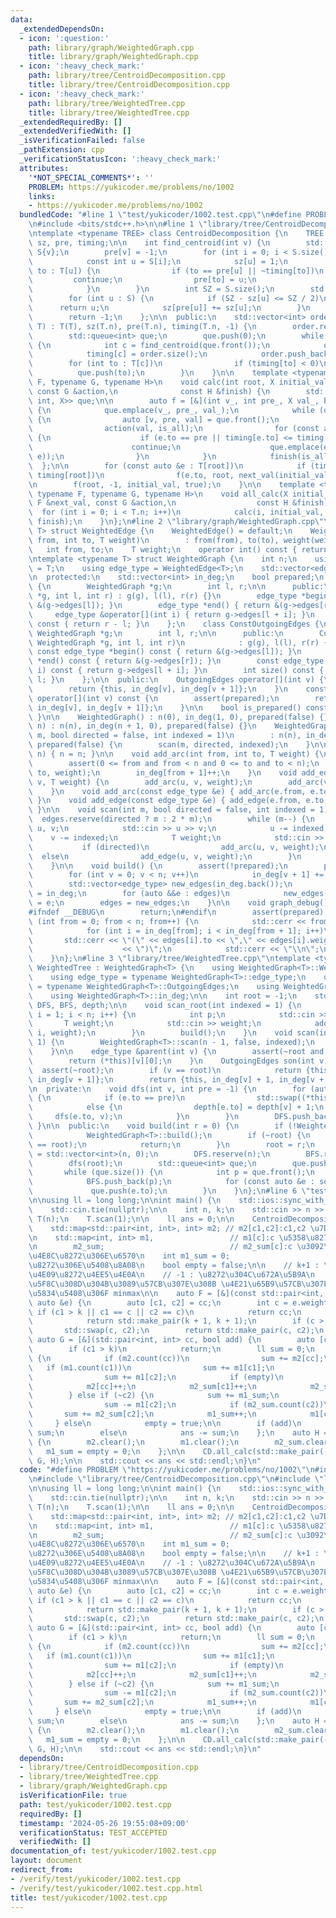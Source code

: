 ```yaml
---
data:
  _extendedDependsOn:
  - icon: ':question:'
    path: library/graph/WeightedGraph.cpp
    title: library/graph/WeightedGraph.cpp
  - icon: ':heavy_check_mark:'
    path: library/tree/CentroidDecomposition.cpp
    title: library/tree/CentroidDecomposition.cpp
  - icon: ':heavy_check_mark:'
    path: library/tree/WeightedTree.cpp
    title: library/tree/WeightedTree.cpp
  _extendedRequiredBy: []
  _extendedVerifiedWith: []
  _isVerificationFailed: false
  _pathExtension: cpp
  _verificationStatusIcon: ':heavy_check_mark:'
  attributes:
    '*NOT_SPECIAL_COMMENTS*': ''
    PROBLEM: https://yukicoder.me/problems/no/1002
    links:
    - https://yukicoder.me/problems/no/1002
  bundledCode: "#line 1 \"test/yukicoder/1002.test.cpp\"\n#define PROBLEM \"https://yukicoder.me/problems/no/1002\"\
    \n#include <bits/stdc++.h>\n\n#line 1 \"library/tree/CentroidDecomposition.cpp\"\
    \ntemplate <typename TREE> class CentroidDecomposition {\n    TREE T;\n    std::vector<int>\
    \ sz, pre, timing;\n\n    int find_centroid(int v) {\n        std::vector<int>\
    \ S{v};\n        pre[v] = -1;\n        for (int i = 0; i < S.size(); i++) {\n\
    \            const int u = S[i];\n            sz[u] = 1;\n            for (int\
    \ to : T[u]) {\n                if (to == pre[u] || ~timing[to])\n           \
    \         continue;\n                pre[to] = u;\n                S.push_back(to);\n\
    \            }\n        }\n        int SZ = S.size();\n        std::ranges::reverse(S);\n\
    \        for (int u : S) {\n            if (SZ - sz[u] <= SZ / 2)\n          \
    \      return u;\n            sz[pre[u]] += sz[u];\n        }\n        assert(false);\n\
    \        return -1;\n    };\n\n  public:\n    std::vector<int> order;\n    CentroidDecomposition(TREE\
    \ T) : T(T), sz(T.n), pre(T.n), timing(T.n, -1) {\n        order.reserve(T.n);\n\
    \        std::queue<int> que;\n        que.push(0);\n        while (que.size())\
    \ {\n            int c = find_centroid(que.front());\n            que.pop();\n\
    \            timing[c] = order.size();\n            order.push_back(c);\n    \
    \        for (int to : T[c])\n                if (timing[to] < 0)\n          \
    \          que.push(to);\n        }\n    }\n\n    template <typename X, typename\
    \ F, typename G, typename H>\n    void calc(int root, X initial_val, const F &next_val,\
    \ const G &action,\n              const H &finish) {\n        std::queue<std::tuple<int,\
    \ int, X>> que;\n\n        auto f = [&](int v_, int pre_, X val_, bool is_all)\
    \ {\n            que.emplace(v_, pre_, val_);\n            while (que.size())\
    \ {\n                auto [v, pre, val] = que.front();\n                que.pop();\n\
    \                action(val, is_all);\n                for (const auto &e : T[v])\
    \ {\n                    if (e.to == pre || timing[e.to] <= timing[root])\n  \
    \                      continue;\n                    que.emplace(e.to, v, next_val(val,\
    \ e));\n                }\n            }\n            finish(is_all);\n      \
    \  };\n\n        for (const auto &e : T[root])\n            if (timing[e.to] >\
    \ timing[root])\n                f(e.to, root, next_val(initial_val, e), false);\n\
    \n        f(root, -1, initial_val, true);\n    }\n\n    template <typename X,\
    \ typename F, typename G, typename H>\n    void all_calc(X initial_val, const\
    \ F &next_val, const G &action,\n                  const H &finish) {\n      \
    \  for (int i = 0; i < T.n; i++)\n            calc(i, initial_val, next_val, action,\
    \ finish);\n    }\n};\n#line 2 \"library/graph/WeightedGraph.cpp\"\ntemplate <typename\
    \ T> struct WeightedEdge {\n    WeightedEdge() = default;\n    WeightedEdge(int\
    \ from, int to, T weight)\n        : from(from), to(to), weight(weight) {}\n \
    \   int from, to;\n    T weight;\n    operator int() const { return to; }\n};\n\
    \ntemplate <typename T> struct WeightedGraph {\n    int n;\n    using weight_type\
    \ = T;\n    using edge_type = WeightedEdge<T>;\n    std::vector<edge_type> edges;\n\
    \n  protected:\n    std::vector<int> in_deg;\n    bool prepared;\n    class OutgoingEdges\
    \ {\n        WeightedGraph *g;\n        int l, r;\n\n      public:\n        OutgoingEdges(WeightedGraph\
    \ *g, int l, int r) : g(g), l(l), r(r) {}\n        edge_type *begin() { return\
    \ &(g->edges[l]); }\n        edge_type *end() { return &(g->edges[r]); }\n   \
    \     edge_type &operator[](int i) { return g->edges[l + i]; }\n        int size()\
    \ const { return r - l; }\n    };\n    class ConstOutgoingEdges {\n        const\
    \ WeightedGraph *g;\n        int l, r;\n\n      public:\n        ConstOutgoingEdges(const\
    \ WeightedGraph *g, int l, int r)\n            : g(g), l(l), r(r) {}\n       \
    \ const edge_type *begin() const { return &(g->edges[l]); }\n        const edge_type\
    \ *end() const { return &(g->edges[r]); }\n        const edge_type &operator[](int\
    \ i) const { return g->edges[l + i]; }\n        int size() const { return r -\
    \ l; }\n    };\n\n  public:\n    OutgoingEdges operator[](int v) {\n        assert(prepared);\n\
    \        return {this, in_deg[v], in_deg[v + 1]};\n    }\n    const ConstOutgoingEdges\
    \ operator[](int v) const {\n        assert(prepared);\n        return {this,\
    \ in_deg[v], in_deg[v + 1]};\n    }\n\n    bool is_prepared() const { return prepared;\
    \ }\n\n    WeightedGraph() : n(0), in_deg(1, 0), prepared(false) {}\n    WeightedGraph(int\
    \ n) : n(n), in_deg(n + 1, 0), prepared(false) {}\n    WeightedGraph(int n, int\
    \ m, bool directed = false, int indexed = 1)\n        : n(n), in_deg(n + 1, 0),\
    \ prepared(false) {\n        scan(m, directed, indexed);\n    }\n\n    void resize(int\
    \ n) { n = n; }\n\n    void add_arc(int from, int to, T weight) {\n        assert(!prepared);\n\
    \        assert(0 <= from and from < n and 0 <= to and to < n);\n        edges.emplace_back(from,\
    \ to, weight);\n        in_deg[from + 1]++;\n    }\n    void add_edge(int u, int\
    \ v, T weight) {\n        add_arc(u, v, weight);\n        add_arc(v, u, weight);\n\
    \    }\n    void add_arc(const edge_type &e) { add_arc(e.from, e.to, e.weight);\
    \ }\n    void add_edge(const edge_type &e) { add_edge(e.from, e.to, e.weight);\
    \ }\n\n    void scan(int m, bool directed = false, int indexed = 1) {\n      \
    \  edges.reserve(directed ? m : 2 * m);\n        while (m--) {\n            int\
    \ u, v;\n            std::cin >> u >> v;\n            u -= indexed;\n        \
    \    v -= indexed;\n            T weight;\n            std::cin >> weight;\n \
    \           if (directed)\n                add_arc(u, v, weight);\n          \
    \  else\n                add_edge(u, v, weight);\n        }\n        build();\n\
    \    }\n\n    void build() {\n        assert(!prepared);\n        prepared = true;\n\
    \        for (int v = 0; v < n; v++)\n            in_deg[v + 1] += in_deg[v];\n\
    \        std::vector<edge_type> new_edges(in_deg.back());\n        auto counter\
    \ = in_deg;\n        for (auto &&e : edges)\n            new_edges[counter[e.from]++]\
    \ = e;\n        edges = new_edges;\n    }\n\n    void graph_debug() const {\n\
    #ifndef __DEBUG\n        return;\n#endif\n        assert(prepared);\n        for\
    \ (int from = 0; from < n; from++) {\n            std::cerr << from << \";\";\n\
    \            for (int i = in_deg[from]; i < in_deg[from + 1]; i++)\n         \
    \       std::cerr << \"(\" << edges[i].to << \",\" << edges[i].weight\n      \
    \                    << \")\";\n            std::cerr << \"\\n\";\n        }\n\
    \    }\n};\n#line 3 \"library/tree/WeightedTree.cpp\"\ntemplate <typename T> struct\
    \ WeightedTree : WeightedGraph<T> {\n    using WeightedGraph<T>::WeightedGraph;\n\
    \    using edge_type = typename WeightedGraph<T>::edge_type;\n    using OutgoingEdges\
    \ = typename WeightedGraph<T>::OutgoingEdges;\n    using WeightedGraph<T>::n;\n\
    \    using WeightedGraph<T>::in_deg;\n\n    int root = -1;\n    std::vector<int>\
    \ DFS, BFS, depth;\n\n    void scan_root(int indexed = 1) {\n        for (int\
    \ i = 1; i < n; i++) {\n            int p;\n            std::cin >> p;\n     \
    \       T weight;\n            std::cin >> weight;\n            add_edge(p - indexed,\
    \ i, weight);\n        }\n        build();\n    }\n    void scan(int indexed =\
    \ 1) {\n        WeightedGraph<T>::scan(n - 1, false, indexed);\n        build();\n\
    \    }\n\n    edge_type &parent(int v) {\n        assert(~root and root != v);\n\
    \        return (*this)[v][0];\n    }\n    OutgoingEdges son(int v) {\n      \
    \  assert(~root);\n        if (v == root)\n            return {this, in_deg[v],\
    \ in_deg[v + 1]};\n        return {this, in_deg[v] + 1, in_deg[v + 1]};\n    }\n\
    \n  private:\n    void dfs(int v, int pre = -1) {\n        for (auto &e : (*this)[v])\
    \ {\n            if (e.to == pre)\n                std::swap((*this)[v][0], e);\n\
    \            else {\n                depth[e.to] = depth[v] + 1;\n           \
    \     dfs(e.to, v);\n            }\n        }\n        DFS.push_back(v);\n   \
    \ }\n\n  public:\n    void build(int r = 0) {\n        if (!WeightedGraph<T>::is_prepared())\n\
    \            WeightedGraph<T>::build();\n        if (~root) {\n            assert(r\
    \ == root);\n            return;\n        }\n        root = r;\n        depth\
    \ = std::vector<int>(n, 0);\n        DFS.reserve(n);\n        BFS.reserve(n);\n\
    \        dfs(root);\n        std::queue<int> que;\n        que.push(root);\n \
    \       while (que.size()) {\n            int p = que.front();\n            que.pop();\n\
    \            BFS.push_back(p);\n            for (const auto &e : son(p))\n   \
    \             que.push(e.to);\n        }\n    }\n};\n#line 6 \"test/yukicoder/1002.test.cpp\"\
    \n\nusing ll = long long;\n\nint main() {\n    std::ios::sync_with_stdio(false);\n\
    \    std::cin.tie(nullptr);\n\n    int n, k;\n    std::cin >> n >> k;\n    WeightedTree<int>\
    \ T(n);\n    T.scan(1);\n\n    ll ans = 0;\n\n    CentroidDecomposition CD(T);\n\
    \    std::map<std::pair<int, int>, int> m2; // m2[c1,c2]:c1,c2 \u7D44\u306E\u6570\
    \n    std::map<int, int> m1,                 // m1[c]:c \u5358\u8272\u306E\u6570\
    \n        m2_sum;                            // m2_sum[c]:c \u3092\u542B\u3080\
    \u4E8C\u8272\u306E\u6570\n    int m1_sum = 0;                        // \u5358\
    \u8272\u306E\u5408\u8A08\n    bool empty = false;\n\n    // k+1 : \u8272\u304C\
    \u4E09\u8272\u4EE5\u4E0A\n    // -1 : \u8272\u304C\u672A\u5B9A\n    // \u8272\u306F\
    \u5F8C\u308D\u304B\u3089\u57CB\u307E\u308B \u4E21\u65B9\u57CB\u307E\u3063\u305F\
    \u5834\u5408\u306F minmax\n\n    auto F = [&](const std::pair<int, int> &cc, const\
    \ auto &e) {\n        auto [c1, c2] = cc;\n        int c = e.weight;\n       \
    \ if (c1 > k || c1 == c || c2 == c)\n            return cc;\n        if (~c1)\n\
    \            return std::make_pair(k + 1, k + 1);\n        if (c > c2)\n     \
    \       std::swap(c, c2);\n        return std::make_pair(c, c2);\n    };\n   \
    \ auto G = [&](std::pair<int, int> cc, bool add) {\n        auto [c1, c2] = cc;\n\
    \        if (c1 > k)\n            return;\n        ll sum = 0;\n        if (~c1)\
    \ {\n            if (m2.count(cc))\n                sum += m2[cc];\n         \
    \   if (m1.count(c1))\n                sum += m1[c1];\n            if (m1.count(c2))\n\
    \                sum += m1[c2];\n            if (empty)\n                sum++;\n\
    \            m2[cc]++;\n            m2_sum[c1]++;\n            m2_sum[c2]++;\n\
    \        } else if (~c2) {\n            sum += m1_sum;\n            if (m1.count(c2))\n\
    \                sum -= m1[c2];\n            if (m2_sum.count(c2))\n         \
    \       sum += m2_sum[c2];\n            m1_sum++;\n            m1[c2]++;\n   \
    \     } else\n            empty = true;\n\n        if (add)\n            ans +=\
    \ sum;\n        else\n            ans -= sum;\n    };\n    auto H = [&](bool add)\
    \ {\n        m2.clear();\n        m1.clear();\n        m2_sum.clear();\n     \
    \   m1_sum = empty = 0;\n    };\n\n    CD.all_calc(std::make_pair(-1, -1), F,\
    \ G, H);\n\n    std::cout << ans << std::endl;\n}\n"
  code: "#define PROBLEM \"https://yukicoder.me/problems/no/1002\"\n#include <bits/stdc++.h>\n\
    \n#include \"library/tree/CentroidDecomposition.cpp\"\n#include \"library/tree/WeightedTree.cpp\"\
    \n\nusing ll = long long;\n\nint main() {\n    std::ios::sync_with_stdio(false);\n\
    \    std::cin.tie(nullptr);\n\n    int n, k;\n    std::cin >> n >> k;\n    WeightedTree<int>\
    \ T(n);\n    T.scan(1);\n\n    ll ans = 0;\n\n    CentroidDecomposition CD(T);\n\
    \    std::map<std::pair<int, int>, int> m2; // m2[c1,c2]:c1,c2 \u7D44\u306E\u6570\
    \n    std::map<int, int> m1,                 // m1[c]:c \u5358\u8272\u306E\u6570\
    \n        m2_sum;                            // m2_sum[c]:c \u3092\u542B\u3080\
    \u4E8C\u8272\u306E\u6570\n    int m1_sum = 0;                        // \u5358\
    \u8272\u306E\u5408\u8A08\n    bool empty = false;\n\n    // k+1 : \u8272\u304C\
    \u4E09\u8272\u4EE5\u4E0A\n    // -1 : \u8272\u304C\u672A\u5B9A\n    // \u8272\u306F\
    \u5F8C\u308D\u304B\u3089\u57CB\u307E\u308B \u4E21\u65B9\u57CB\u307E\u3063\u305F\
    \u5834\u5408\u306F minmax\n\n    auto F = [&](const std::pair<int, int> &cc, const\
    \ auto &e) {\n        auto [c1, c2] = cc;\n        int c = e.weight;\n       \
    \ if (c1 > k || c1 == c || c2 == c)\n            return cc;\n        if (~c1)\n\
    \            return std::make_pair(k + 1, k + 1);\n        if (c > c2)\n     \
    \       std::swap(c, c2);\n        return std::make_pair(c, c2);\n    };\n   \
    \ auto G = [&](std::pair<int, int> cc, bool add) {\n        auto [c1, c2] = cc;\n\
    \        if (c1 > k)\n            return;\n        ll sum = 0;\n        if (~c1)\
    \ {\n            if (m2.count(cc))\n                sum += m2[cc];\n         \
    \   if (m1.count(c1))\n                sum += m1[c1];\n            if (m1.count(c2))\n\
    \                sum += m1[c2];\n            if (empty)\n                sum++;\n\
    \            m2[cc]++;\n            m2_sum[c1]++;\n            m2_sum[c2]++;\n\
    \        } else if (~c2) {\n            sum += m1_sum;\n            if (m1.count(c2))\n\
    \                sum -= m1[c2];\n            if (m2_sum.count(c2))\n         \
    \       sum += m2_sum[c2];\n            m1_sum++;\n            m1[c2]++;\n   \
    \     } else\n            empty = true;\n\n        if (add)\n            ans +=\
    \ sum;\n        else\n            ans -= sum;\n    };\n    auto H = [&](bool add)\
    \ {\n        m2.clear();\n        m1.clear();\n        m2_sum.clear();\n     \
    \   m1_sum = empty = 0;\n    };\n\n    CD.all_calc(std::make_pair(-1, -1), F,\
    \ G, H);\n\n    std::cout << ans << std::endl;\n}\n"
  dependsOn:
  - library/tree/CentroidDecomposition.cpp
  - library/tree/WeightedTree.cpp
  - library/graph/WeightedGraph.cpp
  isVerificationFile: true
  path: test/yukicoder/1002.test.cpp
  requiredBy: []
  timestamp: '2024-05-26 19:55:08+09:00'
  verificationStatus: TEST_ACCEPTED
  verifiedWith: []
documentation_of: test/yukicoder/1002.test.cpp
layout: document
redirect_from:
- /verify/test/yukicoder/1002.test.cpp
- /verify/test/yukicoder/1002.test.cpp.html
title: test/yukicoder/1002.test.cpp
---
```

